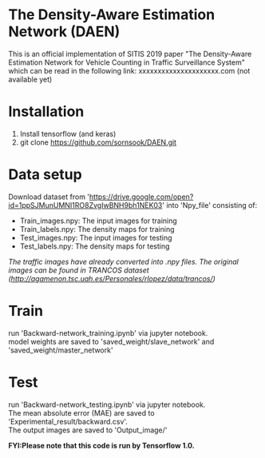 # The Density-Aware Estimation Network (DAEN)

This is an official implementation of SITIS 2019 paper "The Density-Aware Estimation Network for Vehicle Counting in Traffic Surveillance System" which can be read in the following link:
xxxxxxxxxxxxxxxxxxxxx.com (not available yet)

# Installation
1. Install tensorflow (and keras)
2. git clone https://github.com/sornsook/DAEN.git

# Data setup
Download dataset from 'https://drive.google.com/open?id=1ppSJMunUMNI1RO8ZvgIwBNH9bh1NEK03' into 'Npy_file' consisting of:
   - Train_images.npy:  The input images for training
   - Train_labels.npy:  The density maps for training
   - Test_images.npy:    The input images for testing 
   - Test_labels.npy:    The density maps for testing
   
   *The traffic images have already converted into .npy files.*
   *The original images can be found in TRANCOS dataset (http://agamenon.tsc.uah.es/Personales/rlopez/data/trancos/)*

# Train
run 'Backward-network_training.ipynb' via jupyter notebook. \
model weights are saved to 'saved_weight/slave_network' and 'saved_weight/master_network'

# Test
run 'Backward-network_testing.ipynb' via jupyter notebook. \
The mean absolute error (MAE) are saved to 'Experimental_result/backward.csv'. \
The output images are saved to 'Output_image/'


**FYI:Please note that this code is run by Tensorflow 1.0.**


